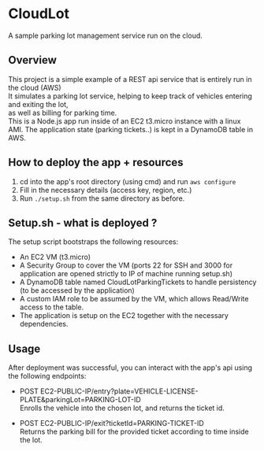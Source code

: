 # CloudLot
A sample parking lot management service run on the cloud.

## Overview
This project is a simple example of a REST api service that is entirely run in the cloud (AWS)\
It simulates a parking lot service, helping to keep track of vehicles entering and exiting the lot,\
as well as billing for parking time.\
This is a Node.js app run inside of an EC2 t3.micro instance with a linux AMI.
The application state (parking tickets..) is kept in a DynamoDB table in AWS. 

## How to deploy the app + resources
1) cd into the app's root directory (using cmd) and run `aws configure`
2) Fill in the necessary details (access key, region, etc.)
3) Run `./setup.sh` from the same directory as before.

## Setup.sh - what is deployed ?
The setup script bootstraps the following resources:
* An EC2 VM (t3.micro) 
* A Security Group to cover the VM (ports 22 for SSH and 3000 for application are opened strictly to IP of machine running setup.sh)
* A DynamoDB table named CloudLotParkingTickets to handle persistency (to be accessed by the application) 
* A custom IAM role to be assumed by the VM, which allows Read/Write access to the table.
* The application is setup on the EC2 together with the necessary dependencies.

## Usage
After deployment was successful, you can interact with the app's api using the following endpoints:
* POST  EC2-PUBLIC-IP/entry?plate=VEHICLE-LICENSE-PLATE&parkingLot=PARKING-LOT-ID\
  Enrolls the vehicle into the chosen lot, and returns the ticket id.
  
* POST  EC2-PUBLIC-IP/exit?ticketId=PARKING-TICKET-ID\
  Returns the parking bill for the provided ticket according to time inside the lot.
